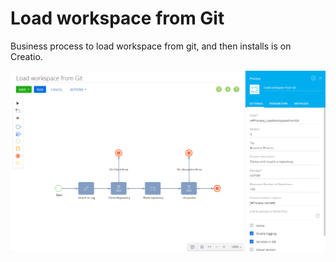 ﻿---
uid: AtfProcess_LoadWorkspaceFromGit
name: Load workspace from Git
---

# Load workspace from Git

Business process to load workspace from git, and then installs is on Creatio.



![process](../images/BusinessProcess/AtfProcess_LoadWorkspaceFromGit.png)
